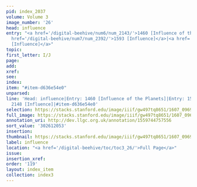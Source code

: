 ```yaml
---
pid: index_2037
volume: Volume 3
image_number: '26'
head: influence
entry: "<a href='/digital-beehive/num6/num_2143/'>1460 [Influence of the Planets]</a>|<a
  href='/digital-beehive/num7/num_2392/'>1593 [Influence]</a>|<a href='/digital-beehive/num9/num_3089/'>2148
  [Influence]</a>"
topic:
first_letter: I/J
page:
add:
xref:
see:
index:
item: "#item-d636e54e0"
unparsed:
line: 'Head: influence|Entry: 1460 [Influence of the Planets]|Entry: 1593 [Influence]|Entry:
  2148 [Influence]|#item-d636e54e0'
selection: https://stacks.stanford.edu/image/iiif/gw497tq8651/1607_0969/423,2053,776,140/full/0/default.jpg
full_image: https://stacks.stanford.edu/image/iiif/gw497tq8651/1607_0969/full/full/0/default.jpg
annotation_uri: http://dev.llgc.org.uk/annotation/1559744757556
sort_value: '302612053'
insertion:
thumbnail: https://stacks.stanford.edu/image/iiif/gw497tq8651/1607_0969/423,2053,776,140/150,/0/default.jpg
label: influence
location: "<a href='/digital-beehive/toc/toc3_26/'>Full Page</a>"
issue:
insertion_xref:
order: '119'
layout: index_item
collection: index3
---
```

